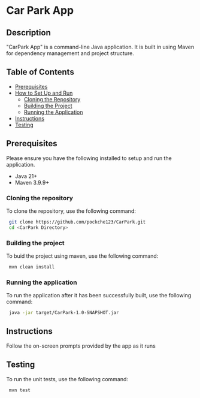 # Car Park App

## Description 

"CarPark App" is a command-line Java application. It is built in using Maven for dependency management and project structure. 

## Table of Contents

- [Prerequisites](#prerequisites)
- [How to Set Up and Run](#how-to-set-up-and-run)
  - [Cloning the Repository](#cloning-the-repository)
  - [Building the Project](#building-the-project)
  - [Running the Application](#running-the-application)
- [Instructions](#instructions)
- [Testing](#testing)




## Prerequisites 

Please ensure you have the following installed to setup and run the application.

- Java 21+
- Maven 3.9.9+

### Cloning the repository 

To clone the repository, use the following command: 

 ```bash
  git clone https://github.com/pockche123/CarPark.git
  cd <CarPark Directory>
  ```

### Building the project 

To buid the project using maven, use the following command: 

 ```bash
  mvn clean install 
  ```

### Running the application 

To run the application after it has been successfully built, use the following command: 

 ```bash
  java -jar target/CarPark-1.0-SNAPSHOT.jar
  ```


## Instructions 

Follow the on-screen prompts provided by the app as it runs

## Testing 

To run the unit tests, use the following command: 

 ```bash
  mvn test
  ```

